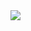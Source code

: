 <a href="https://portal.azure.com/#create/Microsoft.Template/uri/https%3A%2F%2Fraw.githubusercontent.com%2Fharneet463%2FplatformTemplate%2Fmaster%2Fazuredeploydev.json" target="_blank">
    <img src="http://azuredeploy.net/deploybutton.png"/>
</a>





